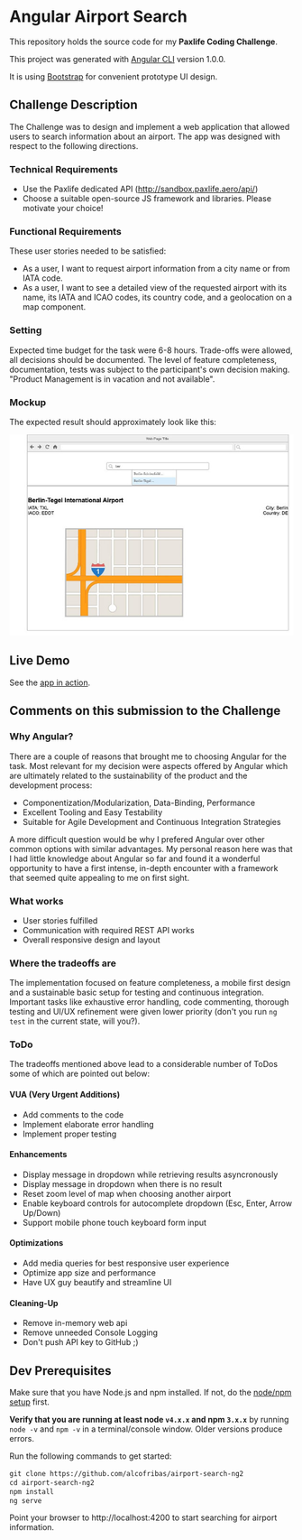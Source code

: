 # Angular Airport Search

This repository holds the source code for my **Paxlife Coding Challenge**.

This project was generated with [Angular CLI](https://github.com/angular/angular-cli) version 1.0.0.

It is using [Bootstrap](https://v4-alpha.getbootstrap.com/) for convenient prototype UI design.

## Challenge Description

The Challenge was to design and implement a web application that allowed users to search information about an airport. The app was designed with respect to the following directions.

### Technical Requirements

- Use the Paxlife dedicated API (http://sandbox.paxlife.aero/api/)
- Choose a suitable open-source JS framework and libraries. Please motivate your choice!

### Functional Requirements

These user stories needed to be satisfied:
- As a user, I want to request airport information from a city name or from IATA code.
- As a user, I want to see a detailed view of the requested airport with its name, its IATA and ICAO codes, its country code, and a geolocation on a map component.

### Setting

Expected time budget for the task were 6-8 hours. Trade-offs were allowed, all decisions should be documented. The level of feature completeness, documentation, tests was subject to the participant's own decision making. "Product Management is in vacation and not available".

### Mockup

The expected result should approximately look like this:

![Airport Info Mockup](/mockup.jpg)

## Live Demo

See the [app in action](https://alcofribas.github.io/airport-info-ng2/).

## Comments on this submission to the Challenge

### Why Angular?

There are a couple of reasons that brought me to choosing Angular for the task. Most relevant for my decision were aspects offered by Angular which are ultimately related to the sustainability of the product and the development process:

- Componentization/Modularization, Data-Binding, Performance
- Excellent Tooling and Easy Testability
- Suitable for Agile Development and Continuous Integration Strategies

A more difficult question would be why I prefered Angular over other common options with similar advantages. My personal reason here was that I had little knowledge about Angular so far and found it a wonderful opportunity to have a first intense, in-depth encounter with a framework that seemed quite appealing to me on first sight.

### What works

- User stories fulfilled
- Communication with required REST API works
- Overall responsive design and layout

### Where the tradeoffs are

The implementation focused on feature completeness, a mobile first design and a sustainable basic setup for testing and continuous integration. Important tasks like exhaustive error handling, code commenting, thorough testing and UI/UX refinement were given lower priority (don't you run `ng test` in the current state, will you?).

### ToDo

The tradeoffs mentioned above lead to a considerable number of ToDos some of which are pointed out below:

#### VUA (Very Urgent Additions)

- Add comments to the code
- Implement elaborate error handling
- Implement proper testing

#### Enhancements

- Display message in dropdown while retrieving results asyncronously
- Display message in dropdown when there is no result
- Reset zoom level of map when choosing another airport
- Enable keyboard controls for autocomplete dropdown (Esc, Enter, Arrow Up/Down)
- Support mobile phone touch keyboard form input

#### Optimizations

- Add media queries for best responsive user experience
- Optimize app size and performance
- Have UX guy beautify and streamline UI

#### Cleaning-Up

- Remove in-memory web api
- Remove unneeded Console Logging
- Don't push API key to GitHub ;)

## Dev Prerequisites

Make sure that you have Node.js and npm installed. If not, do the [node/npm setup](https://docs.npmjs.com/getting-started/installing-node) first.

**Verify that you are running at least node `v4.x.x` and npm `3.x.x`**
by running `node -v` and `npm -v` in a terminal/console window.
Older versions produce errors.

Run the following commands to get started:

```shell
git clone https://github.com/alcofribas/airport-search-ng2
cd airport-search-ng2
npm install
ng serve
```

Point your browser to http://localhost:4200 to start searching for airport information.
